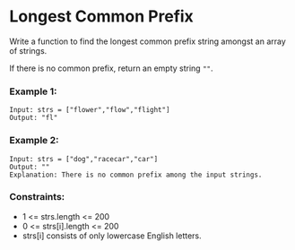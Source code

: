 # Longest Common Prefix

Write a function to find the longest common prefix string amongst an array of strings.

If there is no common prefix, return an empty string `""`.

 

### Example 1:
```
Input: strs = ["flower","flow","flight"]
Output: "fl"
```
### Example 2:
```
Input: strs = ["dog","racecar","car"]
Output: ""
Explanation: There is no common prefix among the input strings.
```
### Constraints:

- 1 <= strs.length <= 200
- 0 <= strs[i].length <= 200
- strs[i] consists of only lowercase English letters.